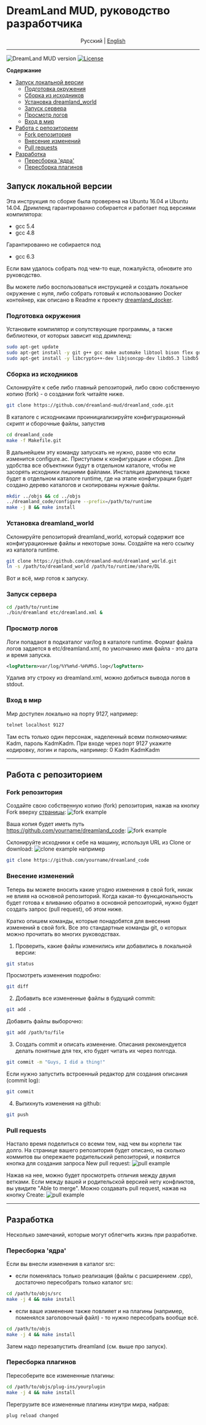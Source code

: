 # DreamLand MUD, руководство разработчика

<p align="center">
  <span>Pусский</span> |
  <a href="https://github.com/dreamland-mud/dreamland_code/blob/master/README.en.md">English</a>
</p>

---

![DreamLand MUD version](https://img.shields.io/badge/DreamLand%20MUD-v4.0-brightgreen.svg)
[![License](https://img.shields.io/badge/License-GPLv3-blue.svg)](https://www.gnu.org/licenses/gpl-3.0.html)

**Содержание**
* [Запуск локальной версии](#local)
   * [Подготовка окружения](#env)
   * [Сборка из исходников](#build)
   * [Установка dreamland_world](#areas)
   * [Запуск сервера](#run)
   * [Просмотр логов](#logs)
   * [Вход в мир](#telnet)
* [Работа с репозиторием](#git)
   * [Fork репозитория](#fork)
   * [Внесение изменений](#push)
   * [Pull requests](#pull)
* [Разработка](#dev)
   * [Пересборка 'ядра'](#core)
   * [Пересборка плагинов](#plugin)

## <a name="local">Запуск локальной версии</a>

Эта инструкция по сборке была проверена на Ubuntu 16.04 и Ubuntu 14.04. Дримленд гарантированно собирается и работает под версиями компилятора:
* gcc 5.4
* gcc 4.8

Гарантированно не собирается под 
* gcc 6.3

Если вам удалось собрать под чем-то еще, пожалуйста, обновите это руководство. 

Вы можете либо воспользоваться инструкцией и создать локальное окружение с нуля, либо собрать готовый к использованию Docker контейнер, как описано в Readme к проекту [dreamland_docker](https://github.com/dreamland-mud/dreamland_docker).

### <a name="env">Подготовка окружения</a>
Установите компилятор и сопутствующие программы, а также библиотеки, от которых зависит код дримленд:
```bash
sudo apt-get update
sudo apt-get install -y git g++ gcc make automake libtool bison flex gdb telnet vim
sudo apt-get install -y libcrypto++-dev libjsoncpp-dev libdb5.3 libdb5.3-dev libdb5.3++ libdb5.3++-dev zlib1g zlib1g-dev libssl-dev
```

### <a name="build">Сборка из исходников</a>
Склонируйте к себе либо главный репозиторий, либо свою собственную копию (fork) - о создании fork читайте ниже.

```bash
git clone https://github.com/dreamland-mud/dreamland_code.git
```
В каталоге с исходниками проинициализируйте конфигурационный скрипт и сборочные файлы, запустив
```bash
cd dreamland_code
make -f Makefile.git
```
В дальнейшем эту команду запускать не нужно, разве что если изменится configure.ac.
Приступаем к конфигурации и сборке. Для удобства все объектники будут в отдельном каталоге, чтобы не засорять исходники лишними файлами.
Инсталяция дримленд также будет в отдельном каталоге runtime, где на этапе конфигурации будет создано дерево каталогов и скопированы нужные файлы. 
```bash
mkdir ../objs && cd ../objs
../dreamland_code/configure --prefix=/path/to/runtime
make -j 8 && make install
```
### <a name="areas">Установка dreamland_world</a>
Склонируйте репозиторий dreamland_world, который содержит все конфигурационные файлы и некоторые зоны. 
Создайте на него ссылку из каталога runtime.
```bash
git clone https://github.com/dreamland-mud/dreamland_world.git
ln -s /path/to/dreamland_world /path/to/runtime/share/DL
```

Вот и всё, мир готов к запуску.

### <a name="run">Запуск сервера</a>

```bash
cd /path/to/runtime
./bin/dreamland etc/dreamland.xml &
```
### <a name="logs">Просмотр логов</a>

Логи попадают в подкаталог var/log в каталоге runtime. Формат файла логов задается в etc/dreamland.xml, по умолчанию имя файла - это дата и время запуска. 
```xml
<logPattern>var/log/%Y%m%d-%H%M%S.log</logPattern>
```
Удалив эту строку из dreamland.xml, можно добиться вывода логов в stdout.

### <a name="telnet">Вход в мир</a>

Мир доступен локально на порту 9127, например:
```bash
telnet localhost 9127
```
Там есть только один персонаж, наделенный всеми полномочиями: Kadm, пароль KadmKadm. 
При входе через порт 9127 укажите кодировку, логин и пароль, например: 0 Kadm KadmKadm

---
## <a name="git">Работа с репозиторием</a>

### <a name="fork">Fork репозитория</a>

Создайте свою собственную копию (fork) репозитория, нажав на кнопку Fork вверху [страницы](https://github.com/dreamland-mud/dreamland_code):
![fork example](https://dreamland.rocks/img/git01.png)

Ваша копия будет иметь путь https://github.com/yourname/dreamland_code:
![fork example](https://dreamland.rocks/img/git02.png)

Cклонируйте исходники к себе на машину, используя URL из Clone or download:
![clone example](https://dreamland.rocks/img/git0211.png)
например
```bash
git clone https://github.com/yourname/dreamland_code
```

### <a name="push">Внесение изменений</a>
Теперь вы можете вносить какие угодно изменения в свой fork, никак не влияя на основной репозиторий. Когда какая-то функциональность будет готова к вливанию обратно в основной репозиторий, нужно будет создать запрос (pull request), об этом ниже.

Кратко опишем команды, которые понадобятся для внесения изменений в свой fork. Все это стандартные команды git, о которых можно прочитать во многих руководствах.
1. Проверить, какие файлы изменились или добавились в локальной версии:
```bash
git status
```
Просмотреть изменения подробно:
```bash
git diff
```
2. Добавить все измененные файлы в будущий commit:
```bash
git add .
```
Добавить файлы выборочно:
```bash
git add /path/to/file
```
3. Создать commit и описать изменение. Описания рекомендуется делать понятные для тех, кто будет читать их через полгода.
```bash
git commit -m "Guys, I did a thing!"
```
Если нужно запустить встроенный редактор для создания описания (commit log):
```bash
git commit
```
4. Выпихнуть изменения на github:
```bash
git push
```

### <a name="pull">Pull requests</a>
Настало время поделиться со всеми тем, над чем вы корпели так долго. 
На странице вашего репозитория будет описано, на сколько коммитов вы опережаете родительский репозиторий, и появится кнопка для создания запроса New pull request:
![pull example](https://dreamland.rocks/img/git04.png)

Нажав на нее, можно будет просмотреть отличия между двумя ветками. Если между вашей и родительской версией нету конфликтов, вы увидите "Able to merge". Можно создавать pull request, нажав на кнопку Create:
![pull example](https://dreamland.rocks/img/git05.png)

---

## <a name="dev">Разработка</a>

Несколько замечаний, которые могут облегчить жизнь при разработке.

### <a name="core">Пересборка 'ядра'</a>
Если вы внесли изменения в каталог src:
* если поменялась только реализация (файлы с расширением .cpp), достаточно пересобрать только каталог src:
```bash
cd /path/to/objs/src
make -j 4 && make install
```
* если ваше изменение также повлияет и на плагины (например, поменялся заголовочный файл) - то нужно пересобрать вообще всё.  
```bash
cd /path/to/objs
make -j 4 && make install
```
Затем надо перезапустить dreamland (см. выше про запуск).

### <a name="plugin">Пересборка плагинов</a>
Пересоберите все измененные плагины:
```bash
cd /path/to/objs/plug-ins/yourplugin
make -j 4 && make install
```
Перегрузите все измененные плагины изнутри мира, набрав:
```
plug reload changed
```



